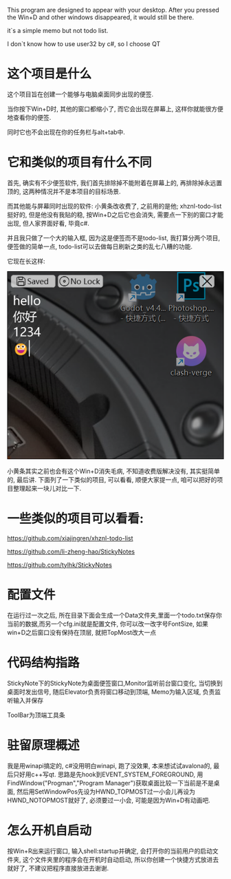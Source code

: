 This program are designed to appear with your desktop. After you pressed the Win+D and other windows disappeared, it would still be there.

it`s a simple memo but not todo list.

I don\`t know how to use user32 by c#, so I choose QT



# 这个项目是什么

这个项目旨在创建一个能够与电脑桌面同步出现的便签. 

当你按下Win+D时, 其他的窗口都缩小了, 而它会出现在屏幕上, 这样你就能很方便地查看你的便签. 

同时它也不会出现在你的任务栏与alt+tab中.

# 它和类似的项目有什么不同

首先, 确实有不少便签软件, 我们首先排除掉不能附着在屏幕上的, 再排除掉永远置顶的, 这两种情况并不是本项目的目标场景. 

而其他能与屏幕同时出现的软件: 小黄条改收费了, 之前用的是他; xhznl-todo-list 挺好的, 但是他没有我贴的稳, 按Win+D之后它也会消失, 需要点一下别的窗口才能出现, 但人家界面好看, 毕竟c#. 

并且我只做了一个大的输入框, 因为这是便签而不是todo-list, 我打算分两个项目, 便签做的简单一点, todo-list可以去做每日刷新之类的乱七八糟的功能.

它现在长这样:

![外观演示](./assets/外观演示.png)

小黄条其实之前也会有这个Win+D消失毛病, 不知道收费版解决没有, 其实挺简单的, 最后讲. 下面列了一下类似的项目, 可以看看, 顺便大家提一点, 咱可以把好的项目整理起来一块儿对比一下.

# 一些类似的项目可以看看:

https://github.com/xiajingren/xhznl-todo-list

https://github.com/li-zheng-hao/StickyNotes

https://github.com/tylhk/StickyNotes

# 配置文件

在运行过一次之后, 所在目录下面会生成一个Data文件夹,里面一个todo.txt保存你当前的数据,而另一个cfg.ini就是配置文件, 你可以改一改字号FontSize, 如果win+D之后窗口没有保持在顶层, 就把TopMost改大一点

# 代码结构指路

StickyNote下的StickyNote为桌面便签窗口,Monitor监听前台窗口变化, 当切换到桌面时发出信号, 随后Elevator负责将窗口移动到顶端, Memo为输入区域, 负责监听输入并保存

ToolBar为顶端工具条

# 驻留原理概述

我是用winapi搞定的, c#没用明白winapi, 跑了没效果, 本来想试试avalona的, 最后只好用c++写qt. 思路是先hook到EVENT_SYSTEM_FOREGROUND, 用FindWindow("Progman","Program Manager")获取桌面比较一下当前是不是桌面, 然后用SetWindowPos先设为HWND_TOPMOST过一小会儿再设为HWND_NOTOPMOST就好了, 必须要过一小会, 可能是因为Win+D有动画吧.

# 怎么开机自启动

按Win+R出来运行窗口, 输入shell:startup并确定, 会打开你的当前用户的启动文件夹, 这个文件夹里的程序会在开机时自动启动, 所以你创建一个快捷方式放进去就好了, 不建议把程序直接放进去谢谢.